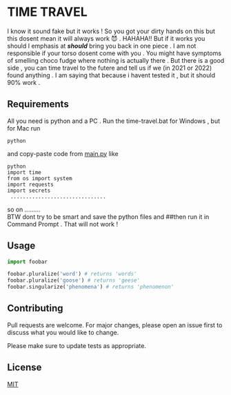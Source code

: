 # TIME TRAVEL 

I know it sound fake but it works ! So you got your dirty hands on this but this dosent mean it will always work :smiling_imp: . HAHAHA!! But if it works you should I emphasis at ***should*** bring you back in one piece . I am not responsible if your torso dosent come with you . You might have symptoms of smelling choco fudge where nothing is actually there . But there is a good side , you can time travel to the futere and tell us if we (in 2021 or 2022) found anything . I am saying that because i havent tested it , but it should 90%  work . 

## Requirements 
All you need is python and a PC . Run the time-travel.bat for Windows , but for Mac run 
```
python 
```
and copy-paste code from [main.py](https://github.com/PalPalash/time-travel/blob/master/main.py) like
```
python 
import time 
from os import system
import requests
import secrets
 ...............................
```
so on .........
<br>
BTW dont try to be smart and save the python files and ##then run it in Command Prompt . That will not work ! 

## Usage

```python
import foobar

foobar.pluralize('word') # returns 'words'
foobar.pluralize('goose') # returns 'geese'
foobar.singularize('phenomena') # returns 'phenomenon'
```

## Contributing
Pull requests are welcome. For major changes, please open an issue first to discuss what you would like to change.

Please make sure to update tests as appropriate.

## License
[MIT](https://choosealicense.com/licenses/mit/)
